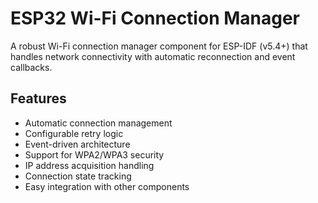 # ESP32 Wi-Fi Connection Manager

A robust Wi-Fi connection manager component for ESP-IDF (v5.4+) that handles network connectivity with automatic reconnection and event callbacks.

## Features

- Automatic connection management
- Configurable retry logic
- Event-driven architecture
- Support for WPA2/WPA3 security
- IP address acquisition handling
- Connection state tracking
- Easy integration with other components

